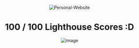 <div align="center">

![Personal-Website](https://socialify.git.ci/AyanavaKarmakar/Personal-Website/image?description=1&font=KoHo&language=1&name=1&owner=1&pattern=Solid&theme=Dark)

# 100 / 100 Lighthouse Scores :D

![image](https://user-images.githubusercontent.com/89210438/203785537-4eb22915-034e-4803-bdbb-2207f23f03be.png)

</div>
